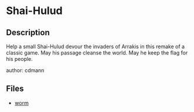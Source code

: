 # Shai-Hulud

## Description

Help a small Shai-Hulud devour the invaders of Arrakis in this remake of a classic game. May his passage cleanse the world. May he keep the flag for his people.

author: cdmann

## Files

* [worm](files/worm)

